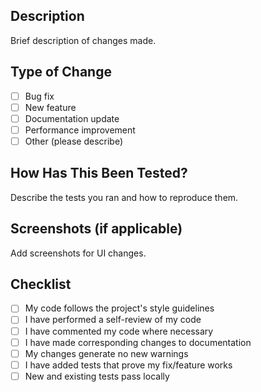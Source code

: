 ## Description
Brief description of changes made.

## Type of Change
- [ ] Bug fix
- [ ] New feature
- [ ] Documentation update
- [ ] Performance improvement
- [ ] Other (please describe)

## How Has This Been Tested?
Describe the tests you ran and how to reproduce them.

## Screenshots (if applicable)
Add screenshots for UI changes.

## Checklist
- [ ] My code follows the project's style guidelines
- [ ] I have performed a self-review of my code
- [ ] I have commented my code where necessary
- [ ] I have made corresponding changes to documentation
- [ ] My changes generate no new warnings
- [ ] I have added tests that prove my fix/feature works
- [ ] New and existing tests pass locally
